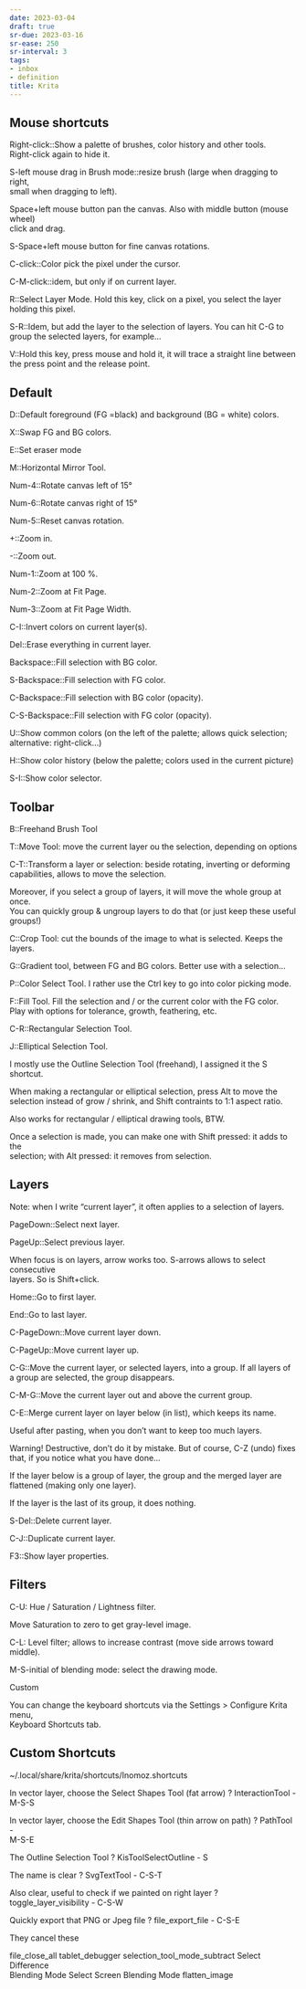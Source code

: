 ```yaml
---
date: 2023-03-04
draft: true
sr-due: 2023-03-16
sr-ease: 250
sr-interval: 3
tags:
- inbox
- definition
title: Krita
---
```

   
## Mouse shortcuts   
   
Right-click::Show a palette of brushes, color history and other tools.   
Right-click again to hide it.   
   
S-left mouse drag in Brush mode::resize brush (large when dragging to right,   
small when dragging to left).   
   
Space+left mouse button pan the canvas. Also with middle button (mouse wheel)   
click and drag.   
   
S-Space+left mouse button for fine canvas rotations.   
   
C-click::Color pick the pixel under the cursor.   
   
C-M-click::idem, but only if on current layer.   
   
R::Select Layer Mode. Hold this key, click on a pixel, you select the layer   
holding this pixel.   
   
S-R::Idem, but add the layer to the selection of layers. You can hit C-G to   
group the selected layers, for example…   
   
V::Hold this key, press mouse and hold it, it will trace a straight line between   
the press point and the release point.   
   
## Default   
   
D::Default foreground (FG =black) and background (BG = white) colors.   
   
X::Swap FG and BG colors.   
   
E::Set eraser mode   
   
M::Horizontal Mirror Tool.   
   
Num-4::Rotate canvas left of 15°   
   
Num-6::Rotate canvas right of 15°   
   
Num-5::Reset canvas rotation.   
   
+::Zoom in.   
   
   
-::Zoom out.   
   
Num-1::Zoom at 100 %.   
   
Num-2::Zoom at Fit Page.   
   
Num-3::Zoom at Fit Page Width.   
   
C-I::Invert colors on current layer(s).   
   
Del::Erase everything in current layer.   
   
Backspace::Fill selection with BG color.   
   
S-Backspace::Fill selection with FG color.   
   
C-Backspace::Fill selection with BG color (opacity).   
   
C-S-Backspace::Fill selection with FG color (opacity).   
   
U::Show common colors (on the left of the palette; allows quick selection;   
alternative: right-click…)   
   
H::Show color history (below the palette; colors used in the current picture)   
   
S-I::Show color selector.   
   
## Toolbar   
   
B::Freehand Brush Tool   
   
T::Move Tool: move the current layer ou the selection, depending on options   
   
C-T::Transform a layer or selection: beside rotating, inverting or deforming   
capabilities, allows to move the selection.   
   
Moreover, if you select a group of layers, it will move the whole group at once.   
You can quickly group & ungroup layers to do that (or just keep these useful   
groups!)   
   
C::Crop Tool: cut the bounds of the image to what is selected. Keeps the layers.   
   
G::Gradient tool, between FG and BG colors. Better use with a selection…   
   
P::Color Select Tool. I rather use the Ctrl key to go into color picking mode.   
   
F::Fill Tool. Fill the selection and / or the current color with the FG color.   
Play with options for tolerance, growth, feathering, etc.   
   
C-R::Rectangular Selection Tool.   
   
J::Elliptical Selection Tool.   
   
I mostly use the Outline Selection Tool (freehand), I assigned it the S   
shortcut.   
   
When making a rectangular or elliptical selection, press Alt to move the   
selection instead of grow / shrink, and Shift contraints to 1:1 aspect ratio.   
   
Also works for rectangular / elliptical drawing tools, BTW.   
   
Once a selection is made, you can make one with Shift pressed: it adds to the   
selection; with Alt pressed: it removes from selection.   
   
## Layers   
   
Note: when I write “current layer”, it often applies to a selection of layers.   
   
PageDown::Select next layer.   
   
PageUp::Select previous layer.   
   
When focus is on layers, arrow works too. S-arrows allows to select consecutive   
layers. So is Shift+click.   
   
Home::Go to first layer.   
   
End::Go to last layer.   
   
C-PageDown::Move current layer down.   
   
C-PageUp::Move current layer up.   
   
C-G::Move the current layer, or selected layers, into a group. If all layers of   
a group are selected, the group disappears.   
   
C-M-G::Move the current layer out and above the current group.   
   
C-E::Merge current layer on layer below (in list), which keeps its name.   
   
Useful after pasting, when you don’t want to keep too much layers.   
   
Warning! Destructive, don’t do it by mistake. But of course, C-Z (undo) fixes   
that, if you notice what you have done…   
   
If the layer below is a group of layer, the group and the merged layer are   
flattened (making only one layer).   
   
If the layer is the last of its group, it does nothing.   
   
S-Del::Delete current layer.   
   
C-J::Duplicate current layer.   
   
F3::Show layer properties.   
   
## Filters   
   
C-U: Hue / Saturation / Lightness filter.   
   
Move Saturation to zero to get gray-level image.   
   
C-L: Level filter; allows to increase contrast (move side arrows toward middle).   
   
M-S-initial of blending mode: select the drawing mode.   
   
Custom   
   
You can change the keyboard shortcuts via the Settings > Configure Krita menu,   
Keyboard Shortcuts tab.   
   
## Custom Shortcuts   
   
~/.local/share/krita/shortcuts/Inomoz.shortcuts   
   
In vector layer, choose the Select Shapes Tool (fat arrow) ? InteractionTool -   
M-S-S   
   
In vector layer, choose the Edit Shapes Tool (thin arrow on path) ? PathTool -   
M-S-E   
   
The Outline Selection Tool ? KisToolSelectOutline - S   
   
The name is clear ? SvgTextTool - C-S-T   
   
Also clear, useful to check if we painted on right layer ?   
toggle_layer_visibility - C-S-W   
   
Quickly export that PNG or Jpeg file ? file_export_file - C-S-E   
   
They cancel these   
   
file_close_all tablet_debugger selection_tool_mode_subtract Select Difference   
Blending Mode Select Screen Blending Mode flatten_image
